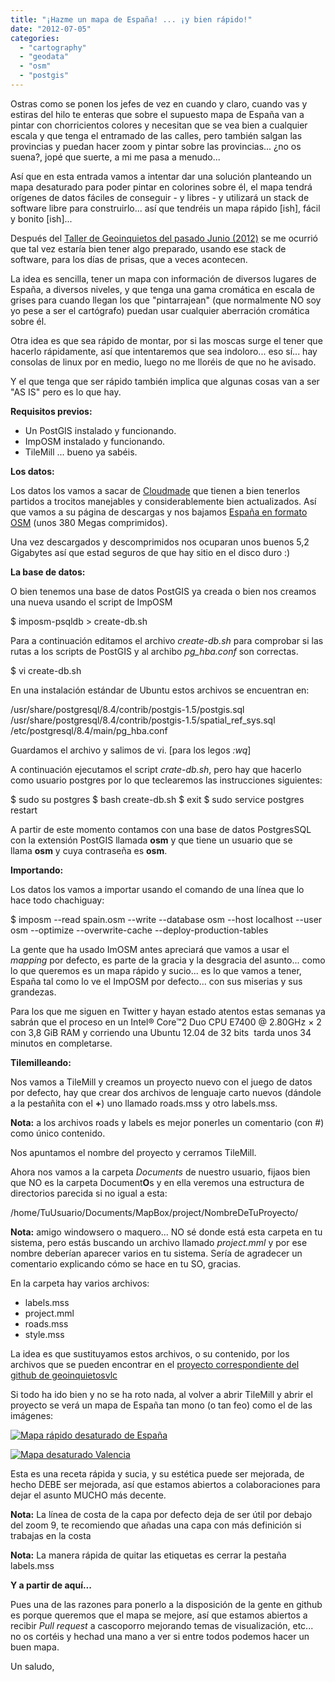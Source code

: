 ```yaml
---
title: "¡Hazme un mapa de España! ... ¡y bien rápido!"
date: "2012-07-05"
categories: 
  - "cartography"
  - "geodata"
  - "osm"
  - "postgis"
---
```


Ostras como se ponen los jefes de vez en cuando y claro, cuando vas y estiras del hilo te enteras que sobre el supuesto mapa de España van a pintar con chorricientos colores y necesitan que se vea bien a cualquier escala y que tenga el entramado de las calles, pero también salgan las provincias y puedan hacer zoom y pintar sobre las provincias... ¿no os suena?, jopé que suerte, a mi me pasa a menudo...

Así que en esta entrada vamos a intentar dar una solución planteando un mapa desaturado para poder pintar en colorines sobre él, el mapa tendrá orígenes de datos fáciles de conseguir - y libres - y utilizará un stack de software libre para construirlo... así que tendréis un mapa rápido \[ish\], fácil y bonito \[ish\]...

Después del [Taller de Geoinquietos del pasado Junio (2012)](http://wiki.osgeo.org/wiki/Taller_1_Geoinquietos_Valencia) se me ocurrió que tal vez estaría bien tener algo preparado, usando ese stack de software, para los días de prisas, que a veces acontecen.

La idea es sencilla, tener un mapa con información de diversos lugares de España, a diversos niveles, y que tenga una gama cromática en escala de grises para cuando llegan los que "pintarrajean" (que normalmente NO soy yo pese a ser el cartógrafo) puedan usar cualquier aberración cromática sobre él.

Otra idea es que sea rápido de montar, por si las moscas surge el tener que hacerlo rápidamente, así que intentaremos que sea indoloro... eso sí... hay consolas de linux por en medio, luego no me lloréis de que no he avisado.

Y el que tenga que ser rápido también implica que algunas cosas van a ser "AS IS" pero es lo que hay.

**Requisitos previos:**

- Un PostGIS instalado y funcionando.
- ImpOSM instalado y funcionando.
- TileMill ... bueno ya sabéis.

**Los datos:**

Los datos los vamos a sacar de [Cloudmade](http://cloudmade.com/) que tienen a bien tenerlos partidos a trocitos manejables y considerablemente bien actualizados. Así que vamos a su página de descargas y nos bajamos [España en formato OSM](http://downloads.cloudmade.com/europe/southern_europe/spain) (unos 380 Megas comprimidos).

Una vez descargados y descomprimidos nos ocuparan unos buenos 5,2 Gigabytes así que estad seguros de que hay sitio en el disco duro :)

**La base de datos:**

O bien tenemos una base de datos PostGIS ya creada o bien nos creamos una nueva usando el script de ImpOSM

$ imposm-psqldb > create-db.sh

Para a continuación editamos el archivo _create-db.sh_ para comprobar si las rutas a los scripts de PostGIS y al archibo _pg\_hba.conf_ son correctas.

$ vi create-db.sh

En una instalación estándar de Ubuntu estos archivos se encuentran en:

/usr/share/postgresql/8.4/contrib/postgis-1.5/postgis.sql
/usr/share/postgresql/8.4/contrib/postgis-1.5/spatial\_ref\_sys.sql
/etc/postgresql/8.4/main/pg\_hba.conf

Guardamos el archivo y salimos de vi. \[para los legos _:wq_\]

A continuación ejecutamos el script _crate-db.sh_, pero hay que hacerlo como usuario postgres por lo que teclearemos las instrucciones siguientes:

$ sudo su postgres
$ bash create-db.sh
$ exit
$ sudo service postgres restart

A partir de este momento contamos con una base de datos PostgresSQL con la extensión PostGIS llamada **osm** y que tiene un usuario que se llama **osm** y cuya contraseña es **osm**.

**Importando:**

Los datos los vamos a importar usando el comando de una línea que lo hace todo chachiguay:

$ imposm --read spain.osm --write --database osm --host localhost --user osm --optimize --overwrite-cache --deploy-production-tables

La gente que ha usado ImOSM antes apreciará que vamos a usar el _mapping_ por defecto, es parte de la gracia y la desgracia del asunto... como lo que queremos es un mapa rápido y sucio... es lo que vamos a tener, España tal como lo ve el ImpOSM por defecto... con sus miserias y sus grandezas.

Para los que me siguen en Twitter y hayan estado atentos estas semanas ya sabrán que el proceso en un Intel® Core™2 Duo CPU E7400 @ 2.80GHz × 2 con 3,8 GiB RAM y corriendo una Ubuntu 12.04 de 32 bits  tarda unos 34 minutos en completarse.

**Tilemilleando:**

Nos vamos a TileMill y creamos un proyecto nuevo con el juego de datos por defecto, hay que crear dos archivos de lenguaje carto nuevos (dándole a la pestañita con el **+**) uno llamado roads.mss y otro labels.mss.

**Nota:** a los archivos roads y labels es mejor ponerles un comentario (con #) como único contenido.

Nos apuntamos el nombre del proyecto y cerramos TileMill.

Ahora nos vamos a la carpeta _Documents_ de nuestro usuario, fijaos bien que NO es la carpeta Document**O**s y en ella veremos una estructura de directorios parecida si no igual a esta:

/home/TuUsuario/Documents/MapBox/project/NombreDeTuProyecto/

**Nota:** amigo windowsero o maquero... NO sé donde está esta carpeta en tu sistema, pero estás buscando un archivo llamado _project.mml_ y por ese nombre deberían aparecer varios en tu sistema. Sería de agradecer un comentario explicando cómo se hace en tu SO, gracias.

En la carpeta hay varios archivos:

- labels.mss
- project.mml
- roads.mss
- style.mss

La idea es que sustituyamos estos archivos, o su contenido, por los archivos que se pueden encontrar en el [proyecto correspondiente del github de geoinquietosvlc](https://github.com/geoinquietosvlc/tilemill_base_espanya)

Si todo ha ido bien y no se ha roto nada, al volver a abrir TileMill y abrir el proyecto se verá un mapa de España tan mono (o tan feo) como el de las imágenes:

[![](http://geomaticblog.files.wordpress.com/2012/06/tilemill_espanya_desaturado_00.png?w=300 "Mapa rápido desaturado de España")](http://geomaticblog.files.wordpress.com/2012/06/tilemill_espanya_desaturado_00.png)

[![](http://geomaticblog.files.wordpress.com/2012/06/tilemill_espanya_desaturado_01.png?w=300 "Mapa desaturado Valencia")](http://geomaticblog.files.wordpress.com/2012/06/tilemill_espanya_desaturado_01.png)

Esta es una receta rápida y sucia, y su estética puede ser mejorada, de hecho DEBE ser mejorada, así que estamos abiertos a colaboraciones para dejar el asunto MUCHO más decente.

**Nota:** La línea de costa de la capa por defecto deja de ser útil por debajo del zoom 9, te recomiendo que añadas una capa con más definición si trabajas en la costa

**Nota:** La manera rápida de quitar las etiquetas es cerrar la pestaña labels.mss

**Y a partir de aquí...**

Pues una de las razones para ponerlo a la disposición de la gente en github es porque queremos que el mapa se mejore, así que estamos abiertos a recibir _Pull request_ a cascoporro mejorando temas de visualización, etc... no os cortéis y hechad una mano a ver si entre todos podemos hacer un buen mapa.

Un saludo,
